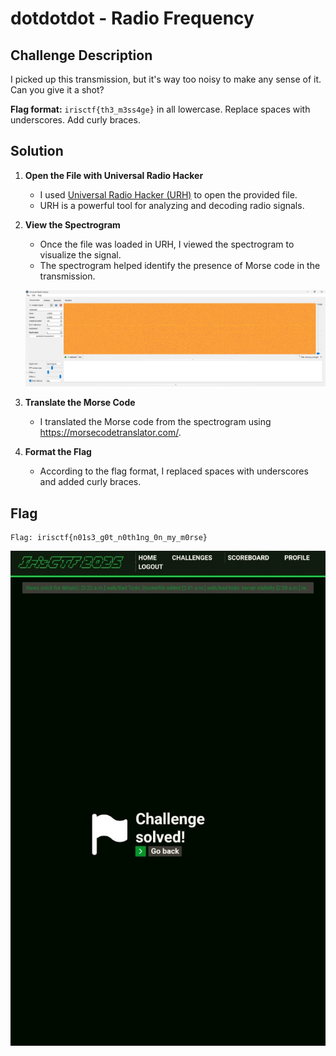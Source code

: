 # dotdotdot - Radio Frequency

## Challenge Description
I picked up this transmission, but it's way too noisy to make any sense of it. Can you give it a shot?

**Flag format:** `irisctf{th3_m3ss4ge}` in all lowercase. Replace spaces with underscores. Add curly braces.

## Solution

1. **Open the File with Universal Radio Hacker**
    - I used [Universal Radio Hacker (URH)](https://github.com/jopohl/urh) to open the provided file.
    - URH is a powerful tool for analyzing and decoding radio signals.

2. **View the Spectrogram**
    - Once the file was loaded in URH, I viewed the spectrogram to visualize the signal.
    - The spectrogram helped identify the presence of Morse code in the transmission.

    ![Spectrogram](./images/urh.png)

3. **Translate the Morse Code**
    - I translated the Morse code from the spectrogram using https://morsecodetranslator.com/.

4. **Format the Flag**
    - According to the flag format, I replaced spaces with underscores and added curly braces.

## Flag
```
Flag: irisctf{n01s3_g0t_n0th1ng_0n_my_m0rse}
```

![Challenge Solved](../../images/challenge-solved.jpeg)
